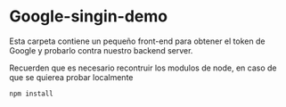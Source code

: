 # Google-singin-demo

Esta carpeta contiene un pequeño front-end para obtener el token de Google y probarlo contra nuestro backend server.

Recuerden que es necesario recontruir los modulos de node, en caso de que se quierea probar localmente

```
npm install
```